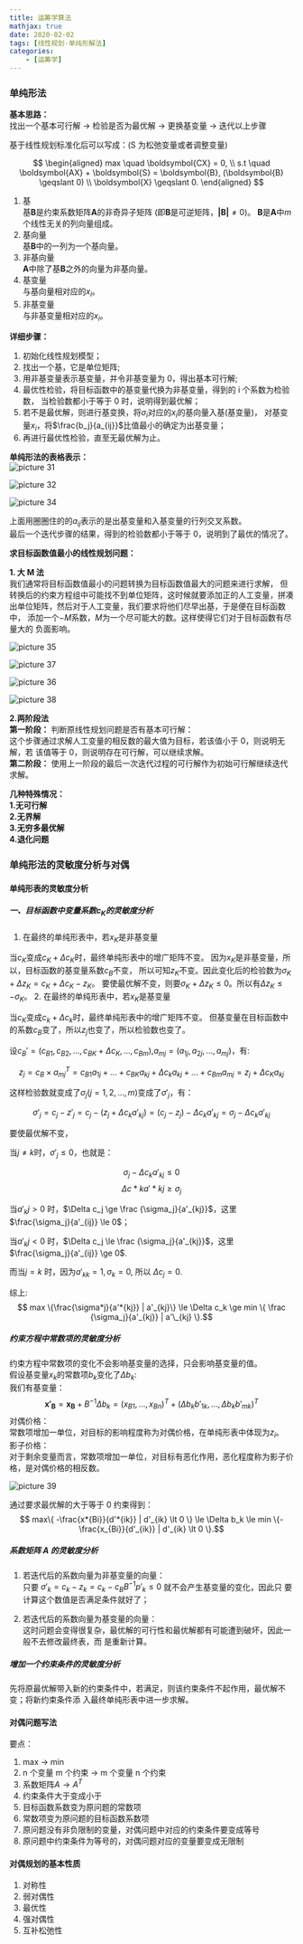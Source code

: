 ```yaml
---
title: 运筹学算法
mathjax: true
date: 2020-02-02
tags: [线性规划-单纯形解法]
categories: 
	- [运筹学]
---
```


### 单纯形法

**基本思路：**  
找出一个基本可行解 $\to$ 检验是否为最优解 $\to$ 更换基变量 $\to$ 迭代以上步骤

基于线性规划标准化后可以写成：(S 为松弛变量或者调整变量)

$$
\begin{aligned}
 max  \quad \boldsymbol{CX} = 0, \\
 s.t  \quad \boldsymbol{AX} + \boldsymbol{S} = \boldsymbol{B},
 (\boldsymbol{B} \geqslant 0) \\
 \boldsymbol{X}  \geqslant 0.
 \end{aligned}
$$

1. 基  
   基$\boldsymbol{B}$是约束系数矩阵$\boldsymbol{A}$的非奇异子矩阵
   (即$\boldsymbol{B}$是可逆矩阵，$\boldsymbol{|B|} \ne 0$)。
   $\boldsymbol{B}$是$\boldsymbol{A}$中$m$个线性无关的列向量组成。
2. 基向量  
   基$\boldsymbol{B}$中的一列为一个基向量。
3. 非基向量  
   $\boldsymbol{A}$中除了基$\boldsymbol{B}$之外的向量为非基向量。
4. 基变量  
   与基向量相对应的$x_i$。
5. 非基变量  
   与非基变量相对应的$x_i$。

**详细步骤：**

1. 初始化线性规划模型；
2. 找出一个基，它是单位矩阵;
3. 用非基变量表示基变量，并令非基变量为 0，得出基本可行解;
4. 最优性检验，将目标函数中的基变量代换为非基变量，得到的 i 个系数为检验数，
   当检验数都小于等于 0 时，说明得到最优解；
5. 若不是最优解，则进行基变换，将$\sigma_i$对应的$x_i$的基向量入基(基变量)，
   对基变量$x_i$，将$\frac{b_j}{a_{ij}}$比值最小的确定为出基变量；
6. 再进行最优性检验，直至无最优解为止。

**单纯形法的表格表示：**  
![picture 31](../../assets/%E7%AE%A1%E7%90%86%E8%BF%90%E7%AD%B9%E5%AD%A6%E7%AC%94%E8%AE%B0/%E7%AE%A1%E7%90%86%E8%BF%90%E7%AD%B9%E5%AD%A6%E7%AC%94%E8%AE%B0-%E5%8D%95%E7%BA%AF%E5%BD%A2%E6%B3%95/3bc922d5b00a18764474035b3a8ee59e5953b91680248370a810c4d987e524b4.png)

![picture 32](../../assets/%E7%AE%A1%E7%90%86%E8%BF%90%E7%AD%B9%E5%AD%A6%E7%AC%94%E8%AE%B0/%E7%AE%A1%E7%90%86%E8%BF%90%E7%AD%B9%E5%AD%A6%E7%AC%94%E8%AE%B0-%E5%8D%95%E7%BA%AF%E5%BD%A2%E6%B3%95/2b6082cb8aa8d8f824ab3e94713da37530f2cdcb839ee47b2a968341724dd3e2.png)

![picture 34](../../assets/%E7%AE%A1%E7%90%86%E8%BF%90%E7%AD%B9%E5%AD%A6%E7%AC%94%E8%AE%B0/%E7%AE%A1%E7%90%86%E8%BF%90%E7%AD%B9%E5%AD%A6%E7%AC%94%E8%AE%B0-%E5%8D%95%E7%BA%AF%E5%BD%A2%E6%B3%95/35769bd990cf01859e57a2a61f69121b112f3c08f2599aada99f8434b3e94643.png)

上面用圈圈住的的$a_{ij}$表示的是出基变量和入基变量的行列交叉系数。  
最后一个迭代步骤的结果，得到的检验数都小于等于 0，说明到了最优的情况了。

**求目标函数值最小的线性规划问题：**

**1. 大 M 法**  
我们通常将目标函数值最小的问题转换为目标函数值最大的问题来进行求解，
但转换后的约束方程组中可能找不到单位矩阵，这时候就要添加正的人工变量，拼凑
出单位矩阵，然后对于人工变量，我们要求将他们尽早出基，于是便在目标函数中，
添加一个$-M$系数，$M$为一个尽可能大的数。这样使得它们对于目标函数有尽量大的
负面影响。

![picture 35](../../assets/%E7%AE%A1%E7%90%86%E8%BF%90%E7%AD%B9%E5%AD%A6%E7%AC%94%E8%AE%B0/%E7%AE%A1%E7%90%86%E8%BF%90%E7%AD%B9%E5%AD%A6%E7%AC%94%E8%AE%B0-%E5%8D%95%E7%BA%AF%E5%BD%A2%E6%B3%95/fc14d277fa4031a8f9e1ee6d0c5ad2fc3a5bcfa01b6973cf624575de6d8a01e8.png)

![picture 37](../../assets/%E7%AE%A1%E7%90%86%E8%BF%90%E7%AD%B9%E5%AD%A6%E7%AC%94%E8%AE%B0/%E7%AE%A1%E7%90%86%E8%BF%90%E7%AD%B9%E5%AD%A6%E7%AC%94%E8%AE%B0-%E5%8D%95%E7%BA%AF%E5%BD%A2%E6%B3%95/8e66a1be01101055337c3b9ce75fe38327885dfbd1dde5936b89df3c22b82a47.png)

![picture 36](../../assets/%E7%AE%A1%E7%90%86%E8%BF%90%E7%AD%B9%E5%AD%A6%E7%AC%94%E8%AE%B0/%E7%AE%A1%E7%90%86%E8%BF%90%E7%AD%B9%E5%AD%A6%E7%AC%94%E8%AE%B0-%E5%8D%95%E7%BA%AF%E5%BD%A2%E6%B3%95/e82e721588aa6a06ee93125c9016b1850486b436c39cf0442ac656b2f8883b89.png)

![picture 38](../../assets/%E7%AE%A1%E7%90%86%E8%BF%90%E7%AD%B9%E5%AD%A6%E7%AC%94%E8%AE%B0/%E7%AE%A1%E7%90%86%E8%BF%90%E7%AD%B9%E5%AD%A6%E7%AC%94%E8%AE%B0-%E5%8D%95%E7%BA%AF%E5%BD%A2%E6%B3%95/2a386d26d31dd9294f20a61987b440a4d99d71ab64be67f3bd796f6a22e8bf29.png)

**2.两阶段法**  
**第一阶段：**
判断原线性规划问题是否有基本可行解：  
这个步骤通过求解人工变量的相反数的最大值为目标，若该值小于 0，则说明无解，若
该值等于 0，则说明存在可行解，可以继续求解。  
**第二阶段：**
使用上一阶段的最后一次迭代过程的可行解作为初始可行解继续迭代求解。

**几种特殊情况：**  
**1.无可行解**  
**2.无界解**  
**3.无穷多最优解**  
**4.退化问题**

### 单纯形法的灵敏度分析与对偶

#### 单纯形表的灵敏度分析

##### 一、目标函数中变量系数$c_K$的灵敏度分析

1. 在最终的单纯形表中，若$x_K$是非基变量

当$c_K$变成$c_K+\Delta c_K$时，最终单纯形表中的增广矩阵不变。
因为$x_K$是非基变量，所以，目标函数的基变量系数$c_B$不变，
所以可知$z_K$不变。因此变化后的检验数为$\sigma_K+\Delta z_K=c_K+\Delta c_K-z_K$。
要使最优解不变，则要$\sigma_K+\Delta z_K \le 0$。所以有$\Delta z_K \le -\sigma_K$。 2. 在最终的单纯形表中，若$x_K$是基变量

当$c_K$变成$c_k+\Delta c_k$时，最终单纯形表中的增广矩阵不变。
但基变量在目标函数中的系数$c_B$变了，所以$z_j$也变了，所以检验数也变了。

设$c_B'=(c_{B1},c_{B2},...,c_{BK}+\Delta c_K,...,c_{Bm})$,$a_{mj}=(a_{1j},a_{2j},...,a_{mj})$，有:

$$z_j=c_B \times a_{mj}^T=c_{B1}a_{1j}+...+c_{BK}a_{kj}+\Delta c_ka_{kj}+...+c_{Bm}a_{mj}=z_j+\Delta c_Ka_{kj}$$

这样检验数就变成了$\sigma_j(j=1,2,...,m)$变成了$\sigma'_j$，有：

$$\sigma'_j=c_j-z'_j=c_j-(z_j+\Delta c_ka'_{kj})=(c_j-z_j)-\Delta c_ka'_{kj}=\sigma_j-\Delta c_ka'_{kj}$$

要使最优解不变，

当$j \ne k$时，$\sigma'_j \le 0$，也就是：

$$\sigma_j - \Delta c_k a'_{kj} \le 0 $$
$$\Delta c*k a'*{kj} \ge \sigma_j $$

当$a'_kj > 0$ 时，$\Delta c_j \ge \frac {\sigma_j}{a'_{kj}}$，这里$\frac{\sigma_j}{a'_{ij}} \le 0$；

当$a'_kj < 0$ 时，$\Delta c_j \le \frac {\sigma_j}{a'_{kj}}$，这里$\frac{\sigma_j}{a'_{ij}} \ge 0$.

而当$j=k$ 时，因为$a'_{kk} = 1 , \sigma_k = 0$, 所以 $\Delta c_j = 0.$

综上:
$$ max \{\frac{\sigma*j}{a'*{kj}} | a'_{kj}\} \le \Delta c_k \ge min \{ \frac {\sigma_j}{a'_{kj}} | a'\_{kj} \}.$$

##### 约束方程中常数项的灵敏度分析

约束方程中常数项的变化不会影响基变量的选择，只会影响基变量的值。  
假设基变量$x_k$的常数项$b_k$变化了$\Delta b_k$:  
我们有基变量：  
$$\boldsymbol{x'_B} = \boldsymbol{x_B} + B^{-1}\Delta b_k = (x_{B1},...,x_{Bn})^T + (\Delta b_k b'_{1k},...,\Delta b_k b'_{mk})^T$$
对偶价格：  
常数项增加一单位，对目标的影响程度称为对偶价格，在单纯形表中体现为$z_i$。  
影子价格：  
对于剩余变量而言，常数项增加一单位，对目标有恶化作用，恶化程度称为影子价格，是对偶价格的相反数。

![picture 39](../../assets/%E7%AE%A1%E7%90%86%E8%BF%90%E7%AD%B9%E5%AD%A6%E7%AC%94%E8%AE%B0/%E7%AE%A1%E7%90%86%E8%BF%90%E7%AD%B9%E5%AD%A6%E7%AC%94%E8%AE%B0-%E5%8D%95%E7%BA%AF%E5%BD%A2%E6%B3%95/dee078a557a33eb176e0fe7e865626ea8dcb99bf96c4eaac5316588347f375b7.png)

通过要求最优解的大于等于 0 约束得到：  
$$ max\{ -\frac{x*{Bi}}{d'*{ik}} | d'_{ik} \lt 0 \} \le \Delta b_k \le min \{- \frac{x_{Bi}}{d'_{ik}} | d'_{ik} \lt 0 \}.$$

##### 系数矩阵 A 的灵敏度分析

1. 若迭代后的系数向量为非基变量的向量：  
   只要 $\sigma'_k = c_k - z_k = c_k - c_BB^{-1}p'_k \le 0$ 就不会产生基变量的变化，因此只
   要计算这个数值是否满足条件就好了；

2. 若迭代后的系数向量为基变量的向量：  
   这时问题会变得很复杂，最优解的可行性和最优解都有可能遭到破坏，因此一般不去修改最终表，而
   是重新计算。

##### 增加一个约束条件的灵敏度分析

先将原最优解带入新的约束条件中，若满足，则该约束条件不起作用，最优解不变；将新约束条件添
入最终单纯形表中进一步求解。

#### 对偶问题写法

要点：

1. max -> min
2. n 个变量 m 个约束 -> m 个变量 n 个约束
3. 系数矩阵$A \rightarrow A^T$
4. 约束条件大于变成小于
5. 目标函数系数变为原问题的常数项
6. 常数项变为原问题的目标函数系数项
7. 原问题没有非负限制的变量，对偶问题中对应的约束条件要变成等号
8. 原问题中约束条件为等号的，对偶问题对应的变量要变成无限制

#### 对偶规划的基本性质

1. 对称性
2. 弱对偶性
3. 最优性
4. 强对偶性
5. 互补松弛性
